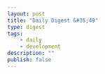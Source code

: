 ```yaml
---
layout: post
title: "Daily Digest &#35;49"
type: digest
tags: 
    - daily
    - development
description: ""
publish: false
---
```

